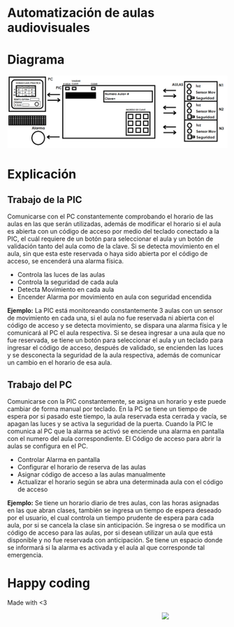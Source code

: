 # Automatización de aulas audiovisuales

# Diagrama
![Diagrama](images/lab.png)

# Explicación

## Trabajo de la PIC
Comunicarse con el PC constantemente comprobando el horario de las aulas en las que serán utilizadas, además de modificar el horario si el aula es abierta con un código de acceso por medio del teclado conectado a la PIC, el cuál requiere de un botón para seleccionar el aula y un botón de validación tanto del aula como de la clave. 
Si se detecta movimiento en el aula, sin que esta este reservada o haya sido abierta por el código de acceso, se encenderá una alarma física.
-	Controla las luces de las aulas
-	Controla la seguridad de cada aula
-	Detecta Movimiento en cada aula
-	Encender Alarma por movimiento en aula con seguridad encendida

**Ejemplo:** La PIC está monitoreando constantemente 3 aulas con un sensor de movimiento en cada una, si el aula no fue reservada ni abierta con el código de acceso y se detecta movimiento, se dispara una alarma física y le comunicará al PC el aula respectiva. Si se desea ingresar a una aula que no fue reservada, se tiene un botón para seleccionar el aula y un teclado para ingresar el código de acceso, después de validado, se encienden las luces y se desconecta la seguridad de la aula respectiva, además de comunicar un cambio en el horario de esa aula.

## Trabajo del PC
Comunicarse con la PIC constantemente, se asigna un horario y este puede cambiar de forma manual por teclado. En la PC se tiene un tiempo de espera por si pasado este tiempo, la aula reservada esta cerrada y vacía, se apagan las luces y se activa la seguridad de la puerta. Cuando la PIC le comunica al PC que la alarma se activó se enciende una alarma en pantalla con el numero del aula correspondiente. El Código de acceso para abrir la aulas se configura en el PC.
-	Controlar Alarma en pantalla
-	Configurar el horario de reserva de las aulas
-	Asignar código de acceso a las aulas manualmente
-	Actualizar el horario según se abra una determinada aula con el código de acceso

**Ejemplo:** Se tiene un horario diario de tres aulas, con las horas asignadas en las que abran clases, también se ingresa un tiempo de espera deseado por el usuario, el cual controla un tiempo prudente de espera para cada aula, por si se cancela la clase sin anticipación. Se ingresa o se modifica un código de acceso para las aulas, por si desean utilizar un aula que está disponible y no fue reservada con anticipación. Se tiene un espacio donde se informará si la alarma es activada y el aula al que corresponde tal emergencia.

# Happy coding
Made with <3

<img width="150px" src="http://phaser.azurewebsites.net/assets/nicholls.png" align="right">
